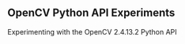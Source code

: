OpenCV Python API Experiments
-----------------------------

Experimenting with the OpenCV 2.4.13.2 Python API



